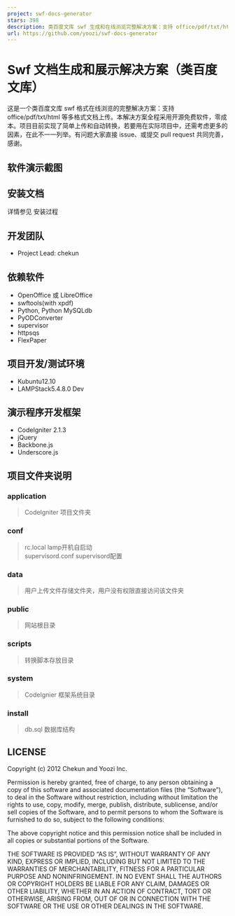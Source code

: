 ```yaml
---
project: swf-docs-generator
stars: 398
description: 类百度文库 swf 生成和在线浏览完整解决方案：支持 office/pdf/txt/html 等多格式文档上传
url: https://github.com/yoozi/swf-docs-generator
---
```


Swf 文档生成和展示解决方案（类百度文库）
======================

这是一个类百度文库 swf 格式在线浏览的完整解决方案：支持 office/pdf/txt/html 等多格式文档上传。本解决方案全程采用开源免费软件，零成本。项目目前实现了简单上传和自动转换，若要用在实际项目中，还需考虑更多的因素，在此不一一列举。有问题大家直接 issue、或提交 pull request 共同完善，感谢。

软件演示截图
------

安装文档
----

详情参见 安装过程

开发团队
----

-   Project Lead: chekun

依赖软件
----

-   OpenOffice 或 LibreOffice
-   swftools(with xpdf)
-   Python, Python MySQLdb
-   PyODConverter
-   supervisor
-   httpsqs
-   FlexPaper

项目开发/测试环境
---------

-   Kubuntu12.10
-   LAMPStack5.4.8.0 Dev

演示程序开发框架
--------

-   CodeIgniter 2.1.3
-   jQuery
-   Backbone.js
-   Underscore.js

项目文件夹说明
-------

### application

> CodeIgniter 项目文件夹

### conf

> rc.local lamp开机自启动  
> supervisord.conf supervisord配置

### data

> 用户上传文件存储文件夹，用户没有权限直接访问该文件夹

### public

> 网站根目录

### scripts

> 转换脚本存放目录

### system

> CodeIgnier 框架系统目录

### install

> db.sql 数据库结构

LICENSE
-------

Copyright (c) 2012 Chekun and Yoozi Inc.

Permission is hereby granted, free of charge, to any person obtaining a copy of this software and associated documentation files (the “Software”), to deal in the Software without restriction, including without limitation the rights to use, copy, modify, merge, publish, distribute, sublicense, and/or sell copies of the Software, and to permit persons to whom the Software is furnished to do so, subject to the following conditions:

The above copyright notice and this permission notice shall be included in all copies or substantial portions of the Software.

THE SOFTWARE IS PROVIDED “AS IS”, WITHOUT WARRANTY OF ANY KIND, EXPRESS OR IMPLIED, INCLUDING BUT NOT LIMITED TO THE WARRANTIES OF MERCHANTABILITY, FITNESS FOR A PARTICULAR PURPOSE AND NONINFRINGEMENT. IN NO EVENT SHALL THE AUTHORS OR COPYRIGHT HOLDERS BE LIABLE FOR ANY CLAIM, DAMAGES OR OTHER LIABILITY, WHETHER IN AN ACTION OF CONTRACT, TORT OR OTHERWISE, ARISING FROM, OUT OF OR IN CONNECTION WITH THE SOFTWARE OR THE USE OR OTHER DEALINGS IN THE SOFTWARE.
